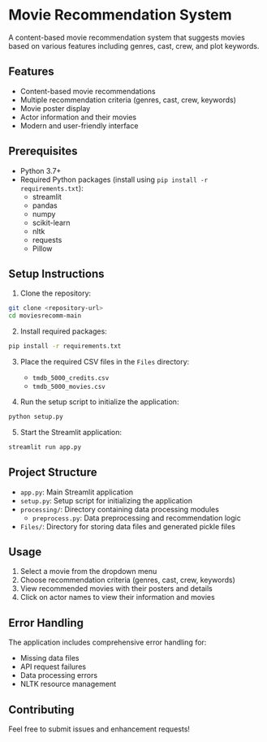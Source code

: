 # Movie Recommendation System

A content-based movie recommendation system that suggests movies based on various features including genres, cast, crew, and plot keywords.

## Features

- Content-based movie recommendations
- Multiple recommendation criteria (genres, cast, crew, keywords)
- Movie poster display
- Actor information and their movies
- Modern and user-friendly interface

## Prerequisites

- Python 3.7+
- Required Python packages (install using `pip install -r requirements.txt`):
  - streamlit
  - pandas
  - numpy
  - scikit-learn
  - nltk
  - requests
  - Pillow

## Setup Instructions

1. Clone the repository:
```bash
git clone <repository-url>
cd moviesrecomm-main
```

2. Install required packages:
```bash
pip install -r requirements.txt
```

3. Place the required CSV files in the `Files` directory:
   - `tmdb_5000_credits.csv`
   - `tmdb_5000_movies.csv`

4. Run the setup script to initialize the application:
```bash
python setup.py
```

5. Start the Streamlit application:
```bash
streamlit run app.py
```

## Project Structure

- `app.py`: Main Streamlit application
- `setup.py`: Setup script for initializing the application
- `processing/`: Directory containing data processing modules
  - `preprocess.py`: Data preprocessing and recommendation logic
- `Files/`: Directory for storing data files and generated pickle files

## Usage

1. Select a movie from the dropdown menu
2. Choose recommendation criteria (genres, cast, crew, keywords)
3. View recommended movies with their posters and details
4. Click on actor names to view their information and movies

## Error Handling

The application includes comprehensive error handling for:
- Missing data files
- API request failures
- Data processing errors
- NLTK resource management

## Contributing

Feel free to submit issues and enhancement requests! 